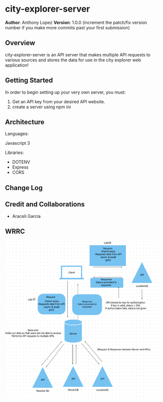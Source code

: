 # city-explorer-server

**Author**: Anthony Lopez
**Version**: 1.0.0 (increment the patch/fix version number if you make more commits past your first submission)

## Overview

city-explorer-server is an API server that makes multiple API requests to various sources and stores the data for use in the city explorer web application!

## Getting Started

In order to begin setting up your very own server, you must:

1. Get an API key from your desired API website.
2. create a server using npm ini

## Architecture

Languages:

Javascript 3

Libraries:

- DOTENV
- Express
- CORS

## Change Log
<!-- Use this area to document the iterative changes made to your application as each feature is successfully implemented. Use time stamps. Here's an example:

01-01-2001 4:59pm - Application now has a fully-functional express server, with a GET route for the location resource. -->

## Credit and Collaborations
- Araceli Garcia

## WRRC

![Image](./images/Screenshot%202023-01-31%20at%2012.00.16%20AM.png)